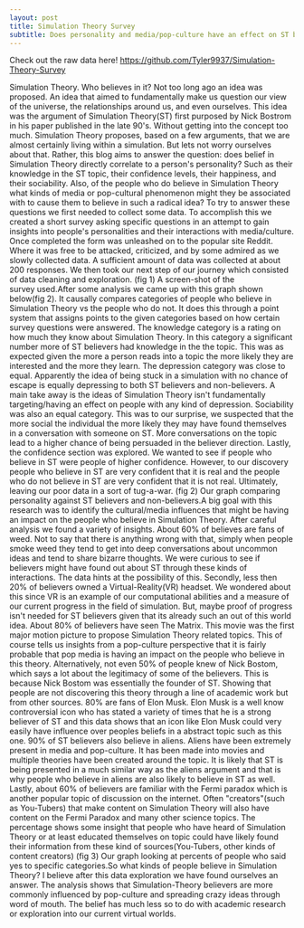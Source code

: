 ```yaml
---
layout: post
title: Simulation Theory Survey
subtitle: Does personality and media/pop-culture have an effect on ST believers
---
```

Check out the raw data here!
https://github.com/Tyler9937/Simulation-Theory-Survey

Simulation Theory. Who believes in it?
Not too long ago an idea was proposed. An idea that aimed to fundamentally make us question our view of the universe, the relationships around us, and even ourselves. This idea was the argument of Simulation Theory(ST) first purposed by Nick Bostrom in his paper published in the late 90's. Without getting into the concept too much. Simulation Theory proposes, based on a few arguments, that we are almost certainly living within a simulation. But lets not worry ourselves about that. Rather, this blog aims to answer the question: does belief in Simulation Theory directly correlate to a person's personality? Such as their knowledge in the ST topic, their confidence levels, their happiness, and their sociability. Also, of the people who do believe in Simulation Theory what kinds of media or pop-cultural phenomenon might they be associated with to cause them to believe in such a radical idea?
To try to answer these questions we first needed to collect some data. To accomplish this we created a short survey asking specific questions in an attempt to gain insights into people's personalities and their interactions with media/culture. Once completed the form was unleashed on to the popular site Reddit. Where it was free to be attacked, criticized, and by some admired as we slowly collected data. A sufficient amount of data was collected at about 200 responses. We then took our next step of our journey which consisted of data cleaning and exploration.
(fig 1) A screen-shot of the survey used.After some analysis we came up with this graph shown below(fig 2). It causally compares categories of people who believe in Simulation Theory vs the people who do not. It does this through a point system that assigns points to the given categories based on how certain survey questions were answered. The knowledge category is a rating on how much they know about Simulation Theory. In this category a significant number more of ST believers had knowledge in the the topic. This was as expected given the more a person reads into a topic the more likely they are interested and the more they learn. The depression category was close to equal. Apparently the idea of being stuck in a simulation with no chance of escape is equally depressing to both ST believers and non-believers. A main take away is the ideas of Simulation Theory isn't fundamentally targeting/having an effect on people with any kind of depression. Sociability was also an equal category. This was to our surprise, we suspected that the more social the individual the more likely they may have found themselves in a conversation with someone on ST. More conversations on the topic lead to a higher chance of being persuaded in the believer direction. Lastly, the confidence section was explored. We wanted to see if people who believe in ST were people of higher confidence. However, to our discovery people who believe in ST are very confident that it is real and the people who do not believe in ST are very confident that it is not real. Ultimately, leaving our poor data in a sort of tug-a-war.
(fig 2) Our graph comparing personality against ST believers and non-believers.A big goal with this research was to identify the cultural/media influences that might be having an impact on the people who believe in Simulation Theory. After careful analysis we found a variety of insights. About 60% of believes are fans of weed. Not to say that there is anything wrong with that, simply when people smoke weed they tend to get into deep conversations about uncommon ideas and tend to share bizarre thoughts. We were curious to see if believers might have found out about ST through these kinds of interactions. The data hints at the possibility of this. Secondly, less then 20% of believers owned a Virtual-Reality(VR) headset. We wondered about this since VR is an example of our computational abilities and a measure of our current progress in the field of simulation. But, maybe proof of progress isn't needed for ST believers given that its already such an out of this world idea. About 80% of believers have seen The Matrix. This movie was the first major motion picture to propose Simulation Theory related topics. This of course tells us insights from a pop-culture perspective that it is fairly probable that pop media is having an impact on the people who believe in this theory. Alternatively, not even 50% of people knew of Nick Bostom, which says a lot about the legitimacy of some of the believers. This is because Nick Bostom was essentially the founder of ST. Showing that people are not discovering this theory through a line of academic work but from other sources. 80% are fans of Elon Musk. Elon Musk is a well know controversial icon who has stated a variety of times that he is a strong believer of ST and this data shows that an icon like Elon Musk could very easily have influence over peoples beliefs in a abstract topic such as this one. 90% of ST believers also believe in aliens. Aliens have been extremely present in media and pop-culture. It has been made into movies and multiple theories have been created around the topic. It is likely that ST is being presented in a much similar way as the aliens argument and that is why people who believe in aliens are also likely to believe in ST as well. Lastly, about 60% of believers are familiar with the Fermi paradox which is another popular topic of discussion on the internet. Often "creators"(such as You-Tubers) that make content on Simulation Theory will also have content on the Fermi Paradox and many other science topics. The percentage shows some insight that people who have heard of Simulation Theory or at least educated themselves on topic could have likely found their information from these kind of sources(You-Tubers, other kinds of content creators)
(fig 3) Our graph looking at percents of people who said yes to specific categories.So what kinds of people believe in Simulation Theory? I believe after this data exploration we have found ourselves an answer. The analysis shows that Simulation-Theory believers are more commonly influenced by pop-culture and spreading crazy ideas through word of mouth. The belief has much less so to do with academic research or exploration into our current virtual worlds.
